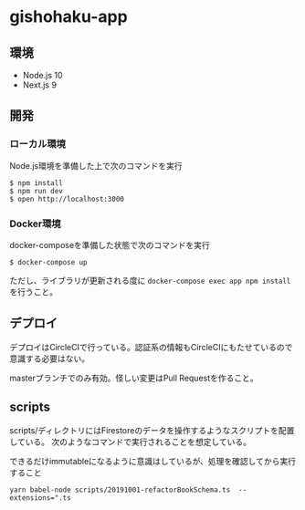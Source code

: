 # gishohaku-app

## 環境

* Node.js 10
* Next.js 9

## 開発

### ローカル環境

Node.js環境を準備した上で次のコマンドを実行

```shell
$ npm install
$ npm run dev
$ open http://localhost:3000
```

### Docker環境

docker-composeを準備した状態で次のコマンドを実行

```shell
$ docker-compose up
```

ただし、ライブラリが更新される度に `docker-compose exec app npm install` を行うこと。

## デプロイ

デプロイはCircleCIで行っている。認証系の情報もCircleCIにもたせているので意識する必要はない。

masterブランチでのみ有効。怪しい変更はPull Requestを作ること。

## scripts

scripts/ディレクトリにはFirestoreのデータを操作するようなスクリプトを配置している。
次のようなコマンドで実行されることを想定している。

できるだけimmutableになるように意識はしているが、処理を確認してから実行すること

```
yarn babel-node scripts/20191001-refactorBookSchema.ts  --extensions=".ts
```